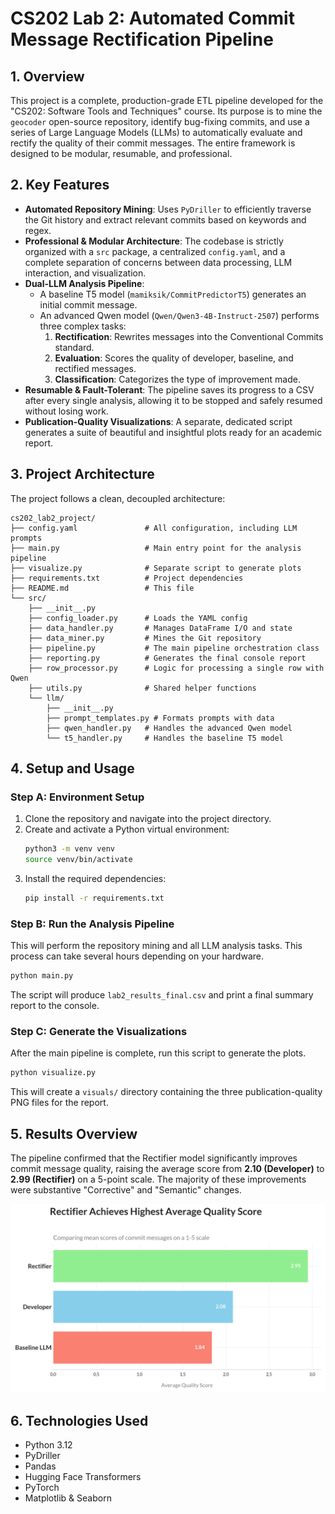 # CS202 Lab 2: Automated Commit Message Rectification Pipeline

## 1. Overview

This project is a complete, production-grade ETL pipeline developed for the "CS202: Software Tools and Techniques" course. Its purpose is to mine the `geocoder` open-source repository, identify bug-fixing commits, and use a series of Large Language Models (LLMs) to automatically evaluate and rectify the quality of their commit messages. The entire framework is designed to be modular, resumable, and professional.

## 2. Key Features

-   **Automated Repository Mining**: Uses `PyDriller` to efficiently traverse the Git history and extract relevant commits based on keywords and regex.
-   **Professional & Modular Architecture**: The codebase is strictly organized with a `src` package, a centralized `config.yaml`, and a complete separation of concerns between data processing, LLM interaction, and visualization.
-   **Dual-LLM Analysis Pipeline**:
    -   A baseline T5 model (`mamiksik/CommitPredictorT5`) generates an initial commit message.
    -   An advanced Qwen model (`Qwen/Qwen3-4B-Instruct-2507`) performs three complex tasks:
        1.  **Rectification**: Rewrites messages into the Conventional Commits standard.
        2.  **Evaluation**: Scores the quality of developer, baseline, and rectified messages.
        3.  **Classification**: Categorizes the type of improvement made.
-   **Resumable & Fault-Tolerant**: The pipeline saves its progress to a CSV after every single analysis, allowing it to be stopped and safely resumed without losing work.
-   **Publication-Quality Visualizations**: A separate, dedicated script generates a suite of beautiful and insightful plots ready for an academic report.

## 3. Project Architecture

The project follows a clean, decoupled architecture:

```
cs202_lab2_project/
├── config.yaml               # All configuration, including LLM prompts
├── main.py                   # Main entry point for the analysis pipeline
├── visualize.py              # Separate script to generate plots
├── requirements.txt          # Project dependencies
├── README.md                 # This file
└── src/
    ├── __init__.py
    ├── config_loader.py      # Loads the YAML config
    ├── data_handler.py       # Manages DataFrame I/O and state
    ├── data_miner.py         # Mines the Git repository
    ├── pipeline.py           # The main pipeline orchestration class
    ├── reporting.py          # Generates the final console report
    ├── row_processor.py      # Logic for processing a single row with Qwen
    ├── utils.py              # Shared helper functions
    └── llm/
        ├── __init__.py
        ├── prompt_templates.py # Formats prompts with data
        ├── qwen_handler.py   # Handles the advanced Qwen model
        └── t5_handler.py     # Handles the baseline T5 model
```

## 4. Setup and Usage

### Step A: Environment Setup

1.  Clone the repository and navigate into the project directory.
2.  Create and activate a Python virtual environment:
    ```bash
    python3 -m venv venv
    source venv/bin/activate
    ```
3.  Install the required dependencies:
    ```bash
    pip install -r requirements.txt
    ```

### Step B: Run the Analysis Pipeline

This will perform the repository mining and all LLM analysis tasks. This process can take several hours depending on your hardware.

```bash
python main.py
```
The script will produce `lab2_results_final.csv` and print a final summary report to the console.

### Step C: Generate the Visualizations

After the main pipeline is complete, run this script to generate the plots.

```bash
python visualize.py
```
This will create a `visuals/` directory containing the three publication-quality PNG files for the report.

## 5. Results Overview

The pipeline confirmed that the Rectifier model significantly improves commit message quality, raising the average score from **2.10 (Developer)** to **2.99 (Rectifier)** on a 5-point scale. The majority of these improvements were substantive "Corrective" and "Semantic" changes.

![Quality Comparison Chart](./visuals/figure_1_quality_comparison.png)

## 6. Technologies Used

-   Python 3.12
-   PyDriller
-   Pandas
-   Hugging Face Transformers
-   PyTorch
-   Matplotlib & Seaborn
```
